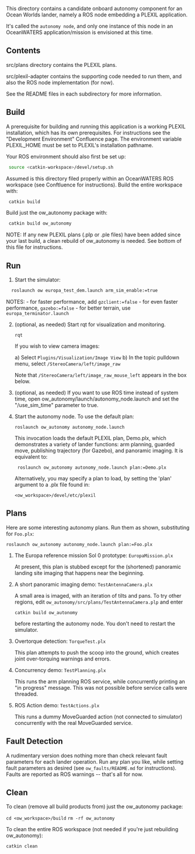 This directory contains a candidate onboard autonomy component for an Ocean
Worlds lander, namely a ROS node embedding a PLEXIL application.

It's called the `autonomy node`, and only one instance of this node in an
OceanWATERS application/mission is envisioned at this time.


Contents
--------

src/plans directory contains the PLEXIL plans.

src/plexil-adapter contains the supporting code needed to run them, and also the
ROS node implementation (for now).

See the README files in each subdirectory for more information.


Build
-----

A prerequisite for building and running this application is a working PLEXIL
installation, which has its own prerequisites.  For instructions see the
"Development Environment" Confluence page. The environment variable PLEXIL_HOME
must be set to PLEXIL's installation pathname.

Your ROS environment should also first be set up:

```bash
 source <catkin-workspace>/devel/setup.sh
```

Assumed is this directory filed properly within an OceanWATERS ROS workspace
(see Conftluence for instructions).  Build the entire workspace with:

```bash
 catkin build
```

Build just the ow_autonomy package with:

```bash
 catkin build ow_autonomy
```

NOTE: If any new PLEXIL plans (.plp or .ple files) have been added since your
last build, a clean rebuild of ow_autonomy is needed.  See bottom of this file
for instructions.


Run
---

1. Start the simulator:

```bash
  roslaunch ow europa_test_dem.launch arm_sim_enable:=true
```
   NOTES:
    - for faster performance, add `gzclient:=false`
    - for even faster performance, `gazebo:=false`
    - for better terrain, use `europa_terminator.launch`

2. (optional, as needed) Start rqt for visualization and monitoring.

   `rqt`

   If you wish to view camera images:

   a) Select `Plugins/Visualization/Image View`
	 b) In the topic pulldown menu, select `/StereoCamera/left/image_raw`

   Note that `/StereoCamera/left/image_raw_mouse_left` appears in the box below.

3. (optional, as needed) If you want to use ROS time instead of system time,
   open ow_autonomy/launch/autonomy_node.launch and set the "/use_sim_time"
   parameter to true.

4. Start the autonomy node.  To use the default plan:

   `roslaunch ow_autonomy autonomy_node.launch`

   This invocation loads the default PLEXIL plan, Demo.plx, which demonstrates a
   variety of lander functions: arm planning, guarded move, publishing
   trajectory (for Gazebo), and panoramic imaging.  It is equivalent to:

   ` roslaunch ow_autonomy autonomy_node.launch plan:=Demo.plx`

   Alternatively, you may specify a plan to load, by setting the 'plan' argument
   to a .plx file found in:

   `<ow_workspace>/devel/etc/plexil`
   


Plans
-----

Here are some interesting autonomy plans.  Run them as shown, substituting for
`Foo.plx`:

  `roslaunch ow_autonomy autonomy_node.launch plan:=Foo.plx`

1. The Europa reference mission Sol 0 prototype: `EuropaMission.plx`

   At present, this plan is stubbed except for the (shortened) panoramic landing
   site imaging that happens near the beginning.

2. A short panoramic imaging demo: `TestAntennaCamera.plx`

   A small area is imaged, with an iteration of tilts and pans.  To try other
   regions, edit `ow_autonomy/src/plans/TestAntennaCamera.plp` and enter

   `catkin build ow_autonomy`

   before restarting the autonomy node.  You don't need to restart the simulator.

3. Overtorque detection: `TorqueTest.plx`

   This plan attempts to push the scoop into the ground, which creates joint
   over-torquing warnings and errors.

4. Concurrency demo: `TestPlanning.plx`

   This runs the arm planning ROS service, while concurrently printing an "in
   progress" message.  This was not possible before service calls were threaded.

5. ROS Action demo: `TestActions.plx`

   This runs a dummy MoveGuarded action (not connected to simulator)
   concurrently with the real MoveGuarded service.


Fault Detection
---------------

A rudimentary version does nothing more than check relevant fault parameters for
each lander operation.  Run any plan you like, while setting fault parameters as
desired (see `ow_faults/README.md` for instructions).  Faults are reported as
ROS warnings -- that's all for now.


Clean
-----

To clean (remove all build products from) just the ow_autonomy package:

 `cd <ow_workspace>/build`
 `rm -rf ow_autonomy`

To clean the entire ROS workspace (not needed if you're just rebuilding
ow_autonomy):

  `catkin clean`
